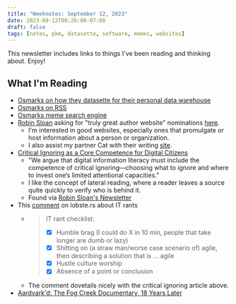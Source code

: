 ```yaml
---
title: "Weeknotes: September 12, 2023"
date: 2023-09-12T00:26:08-07:00
draft: false
tags: [notes, pkm, datasette, software, memes, websites]
---
```


This newsletter includes links to things I've been reading and thinking about. Enjoy!

## What I'm Reading

- [Osmarks on how they datasette for their personal data warehouse](https://osmarks.net/maghammer/)
- [Osmarks on RSS](https://osmarks.net/rssgood/)
- [Osmarks meme search engine](https://mse.osmarks.net/)
- [Robin Sloan](https://www.robinsloan.com/) asking for "truly great author website" nominations [here](https://www.robinsloan.com/newsletters/what-would-a-wizard-read/#websites).
  - I'm interested in good websites, especially ones that promulgate or host information about a person or organization.
  - I also assist my partner Cat with their writing [site](https://catnesh.net).
- [Critical Ignoring as a Core Competence for Digital Citizens](https://journals.sagepub.com/doi/epub/10.1177/09637214221121570)
  - "We argue that digital information literacy must include the competence of critical ignoring—choosing what to ignore and where to invest one’s limited attentional capacities."
  - I like the concept of lateral reading, where a reader leaves a source quite quickly to verify who is behind it.
  - Found via [Robin Sloan's Newsletter](https://www.robinsloan.com/newsletters/what-would-a-wizard-read/)
- This [comment](https://lobste.rs/s/mbgpma/i_ve_been_employed_tech_for_years_i_ve#c_uq3a4j) on lobste.rs about IT rants
  - > IT rant checklist:
    >
    > - [x] Humble brag (I could do X in 10 min, people that take longer are dumb or lazy)
    > - [x] Shitting on (a straw man/worse case scenario of) agile, then describing a solution that is … agile
    > - [x] Hustle culture worship
    > - [x] Absence of a point or conclusion
  - The comment dovetails nicely with the critical ignoring article above.
- [Aardvark'd: The Fog Creek Documentary, 18 Years Later](https://mtlynch.io/aardvarkd/)
